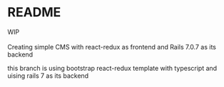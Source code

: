 # README

WIP <br /> <br />
Creating simple CMS with react-redux as frontend and Rails 7.0.7 as its backend <br />

this branch is using bootstrap react-redux template with typescript and uising rails 7 as its backend 

